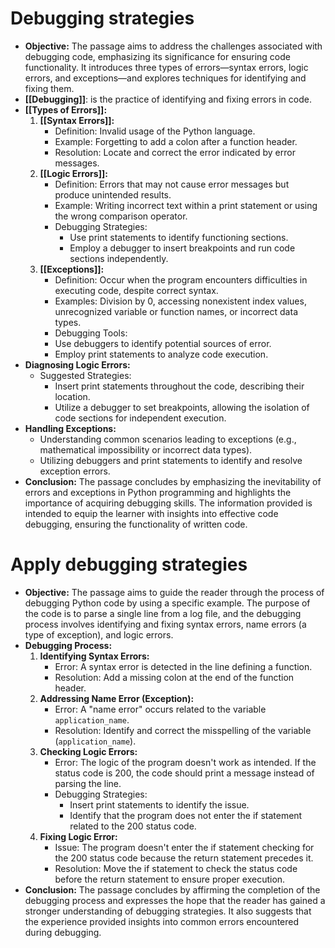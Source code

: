 # Debugging strategies

- **Objective:** The passage aims to address the challenges associated with debugging code, emphasizing its significance for ensuring code functionality. It introduces three types of errors—syntax errors, logic errors, and exceptions—and explores techniques for identifying and fixing them.
- **[[Debugging]]**: is the practice of identifying and fixing errors in code. 
- **[[Types of Errors]]:**
	1. **[[Syntax Errors]]:**
		- Definition: Invalid usage of the Python language.
		- Example: Forgetting to add a colon after a function header.
		- Resolution: Locate and correct the error indicated by error messages.
	1. **[[Logic Errors]]:**
		- Definition: Errors that may not cause error messages but produce unintended results.
		- Example: Writing incorrect text within a print statement or using the wrong comparison operator.
		- Debugging Strategies:
			- Use print statements to identify functioning sections.
			- Employ a debugger to insert breakpoints and run code sections independently.
	2. **[[Exceptions]]:**
		- Definition: Occur when the program encounters difficulties in executing code, despite correct syntax.
		- Examples: Division by 0, accessing nonexistent index values, unrecognized variable or function names, or incorrect data types.
		- Debugging Tools:
		- Use debuggers to identify potential sources of error.
		- Employ print statements to analyze code execution.
- **Diagnosing Logic Errors:**
	- Suggested Strategies:
		- Insert print statements throughout the code, describing their location.
		- Utilize a debugger to set breakpoints, allowing the isolation of code sections for independent execution.
- **Handling Exceptions:**
	- Understanding common scenarios leading to exceptions (e.g., mathematical impossibility or incorrect data types).
	- Utilizing debuggers and print statements to identify and resolve exception errors.
- **Conclusion:** The passage concludes by emphasizing the inevitability of errors and exceptions in Python programming and highlights the importance of acquiring debugging skills. The information provided is intended to equip the learner with insights into effective code debugging, ensuring the functionality of written code.

# Apply debugging strategies

- **Objective:** The passage aims to guide the reader through the process of debugging Python code by using a specific example. The purpose of the code is to parse a single line from a log file, and the debugging process involves identifying and fixing syntax errors, name errors (a type of exception), and logic errors.
- **Debugging Process:**
	1. **Identifying Syntax Errors:**
		- Error: A syntax error is detected in the line defining a function.
		- Resolution: Add a missing colon at the end of the function header.
	2. **Addressing Name Error (Exception):**
		- Error: A "name error" occurs related to the variable `application_name`.
		- Resolution: Identify and correct the misspelling of the variable (`application_name`).
	3. **Checking Logic Errors:**
		- Error: The logic of the program doesn't work as intended. If the status code is 200, the code should print a message instead of parsing the line.
		- Debugging Strategies:
			- Insert print statements to identify the issue.
			- Identify that the program does not enter the if statement related to the 200 status code.
	4. **Fixing Logic Error:**
		- Issue: The program doesn't enter the if statement checking for the 200 status code because the return statement precedes it.
		- Resolution: Move the if statement to check the status code before the return statement to ensure proper execution.
- **Conclusion:** The passage concludes by affirming the completion of the debugging process and expresses the hope that the reader has gained a stronger understanding of debugging strategies. It also suggests that the experience provided insights into common errors encountered during debugging.

